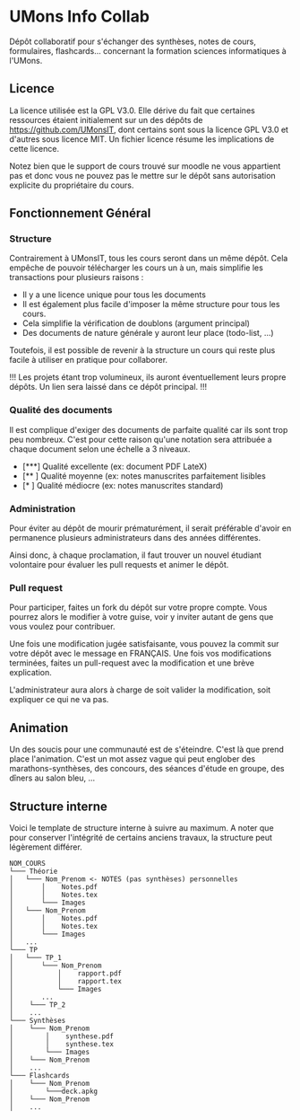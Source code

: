 # UMons Info Collab
Dépôt collaboratif pour s'échanger des synthèses, notes de cours, formulaires, flashcards... concernant la formation sciences informatiques à l'UMons.

## Licence
La licence utilisée est la GPL V3.0. Elle dérive du fait que certaines ressources étaient initialement sur un des dépôts de https://github.com/UMonsIT, dont certains sont sous la licence GPL V3.0 et d'autres sous licence MIT.
Un fichier licence résume les implications de cette licence.

Notez bien que le support de cours trouvé sur moodle ne vous appartient pas et donc vous ne pouvez pas le mettre sur le dépôt sans autorisation explicite du propriétaire du cours.

## Fonctionnement Général

### Structure
Contrairement à UMonsIT, tous les cours seront dans un même dépôt. Cela empêche de pouvoir télécharger les cours un à un, mais simplifie les transactions pour plusieurs raisons :

  * Il y a une licence unique pour tous les documents
  * Il est également plus facile d'imposer la même structure pour tous les cours.
  * Cela simplifie la vérification de doublons (argument principal)
  * Des documents de nature générale y auront leur place (todo-list, ...)

Toutefois, il est possible de revenir à la structure un cours qui reste plus facile à utiliser en pratique pour collaborer.

!!!
Les projets étant trop volumineux, ils auront éventuellement leurs propre dépôts. Un lien sera laissé dans ce dépôt principal.
!!!

### Qualité des documents
Il est complique d'exiger des documents de parfaite qualité car ils sont trop peu nombreux. C'est pour cette raison qu'une notation sera attribuée a chaque document selon une échelle a 3 niveaux.
* [***] Qualité excellente (ex: document PDF LateX)
* [** ] Qualité moyenne (ex: notes manuscrites parfaitement lisibles
* [*  ] Qualité médiocre (ex: notes manuscrites standard)

### Administration
Pour éviter au dépôt de mourir prématurément, il serait préférable d'avoir en permanence plusieurs administrateurs dans des années différentes.

Ainsi donc, à chaque proclamation, il faut trouver un nouvel étudiant volontaire pour évaluer les pull requests et animer le dépôt.

### Pull request
Pour participer, faites un fork du dépôt sur votre propre compte. Vous pourrez alors le modifier à votre guise, voir y inviter autant de gens que vous voulez pour contribuer.

Une fois une modification jugée satisfaisante, vous pouvez la commit sur votre dépôt avec le message en FRANÇAIS.
Une fois vos modifications terminées, faites un pull-request avec la modification et une brève explication.

L'administrateur aura alors à charge de soit valider la modification, soit expliquer ce qui ne va pas.

## Animation
Un des soucis pour une communauté est de s'éteindre. C'est là que prend place l'animation. C'est un mot assez vague qui peut englober des marathons-synthèses, des concours, des séances d'étude en groupe, des dîners au salon bleu, ...


## Structure interne

Voici le template de structure interne à suivre au maximum. A noter que pour conserver l'intégrité de certains anciens travaux, la structure peut légèrement différer.

```
NOM_COURS
└─── Théorie
│   └─── Nom_Prenom <- NOTES (pas synthèses) personnelles
│       │    Notes.pdf
│       │    Notes.tex
│       └─── Images
│   └─── Nom_Prenom
│       │    Notes.pdf
│       │    Notes.tex
│       └─── Images
│   ...
└─── TP
│   └─── TP_1
│       └─── Nom_Prenom
│           │    rapport.pdf
│           │    rapport.tex
│           └─── Images
│       ...
│    └─── TP_2
│    ...
└─── Synthèses
│    └─── Nom_Prenom
│        │    synthese.pdf
│        │    synthese.tex
│        └─── Images
│    └─── Nom_Prenom
│    ...
└─── Flashcards
│    └─── Nom_Prenom
│        └───deck.apkg
│    └─── Nom_Prenom
│    ...
```
